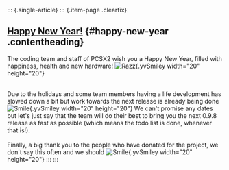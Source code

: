 ::: {.single-article}
::: {.item-page .clearfix}
## [Happy New Year!](/102-happy-new-year.html) {#happy-new-year .contentheading}

The coding team and staff of PCSX2 wish you a Happy New Year, filled
with happiness, health and new hardware!
![Razz](https://pcsx2.net/images/stories/frontend/smilies/tongue.gif){.yvSmiley
width="20" height="20"}

\
Due to the holidays and some team members having a life development has
slowed down a bit but work towards the next release is already being
done
![Smile](https://pcsx2.net/images/stories/frontend/smilies/smile.gif){.yvSmiley
width="20" height="20"} We can\'t promise any dates but let\'s just say
that the team will do their best to bring you the next 0.9.8 release as
fast as possible (which means the todo list is done, whenever that
is!).\
\
Finally, a big thank you to the people who have donated for the project,
we don\'t say this often and we should
![Smile](https://pcsx2.net/images/stories/frontend/smilies/smile.gif){.yvSmiley
width="20" height="20"}
:::
:::
